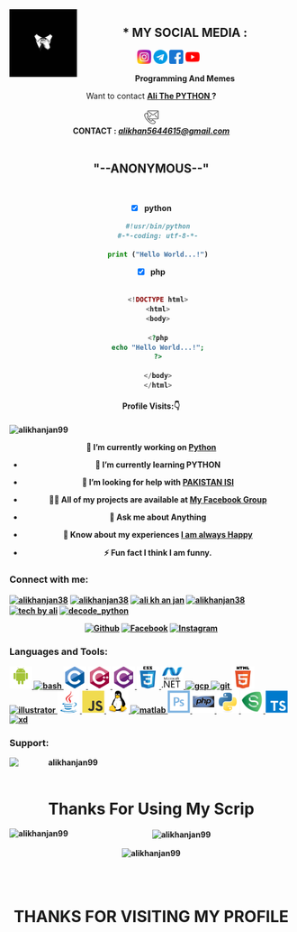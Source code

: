 <img src="https://github.com/Azim-vau/Azim-vau/blob/main/IMAGE/6d00bb2481ff3d59fac8ae6d3ad70d0c.jpg" width="120" height="120" align="left">
<center>
  
  
  
   ## * MY SOCIAL MEDIA : <br>
<a href="https://Instagram.com/Alikhanjan38" target="_blank"><img src="https://github.com/Azim-vau/Azim-vau/blob/main/IMAGE/instagram.png" alt="alt text" width="25" height="25"></a> 
<a href="https://t.me/alikhanjan99"><img src="https://github.com/Azim-vau/Azim-vau/blob/main/IMAGE/telegram.png" alt="alt text" width="25" height="25"></a>
<a href="https://www.facebook.com/alikhan.jan.38" target="_blank"><img src="https://github.com/Azim-vau/Azim-vau/blob/main/IMAGE/facebook.png" alt="alt text" width="25" height="25"></a> <a href="https://www.youtube.com/channel/UCCAxDeai7jwgh7CbuLPlAZw"><img src="https://github.com/Azim-vau/Azim-vau/blob/main/IMAGE/youtube.png" alt="alt text" width="25" height="25"></a> 
&nbsp;&nbsp;     &nbsp;&nbsp;    &nbsp;&nbsp;   &nbsp;&nbsp;   &nbsp;&nbsp;
  
____Programming And Memes____

Want to contact <a href="https://github.com/Alikhanjan99"><b>Ali The PYTHON </a> ?</br><br>
<img src="https://github.com/Azim-vau/Azim-vau/blob/main/IMAGE/contact.png" alt="alt text" width="25" height="25"> <br>
CONTACT : <i>alikhan5644615@gmail.com</i>  <br> <br> 

<div align="center">
<h2>&quot;--ANONYMOUS--&quot;</h2>
</div> <br>
  
  
  
- [x] python
  ```python
  #!usr/bin/python
  #-*-coding: utf-8-*-
  
  print ("Hello World...!")
  ```
- [x] php
  ```php

  <!DOCTYPE html>
  <html>
  <body>

  <?php
  echo "Hello World...!";
  ?>

  </body>
  </html>

  ```

#### Profile Visits:👇

<p align="left"> <img src="https://komarev.com/ghpvc/?username=alikhanjan99&label=Profile%20views&color=0e75b6&style=flat" alt="alikhanjan99" /> </p>

🔭 I’m currently working on [Python](https://www.python.org/)

- 🌱 I’m currently learning **PYTHON**

- 🤝 I’m looking for help with [PAKISTAN ISI](https://en.wikipedia.org/wiki/Inter-Services_Intelligence)

- 👨‍💻 All of my projects are available at [My Facebook Group](https://facebook.com/groups/2082595868581044)

- 💬 Ask me about **Anything**

- 📄 Know about my experiences [I am always Happy]()

- ⚡ Fun fact **I think I am funny.**

<h3 align="left">Connect with me:</h3>
<p align="left">
<a href="https://twitter.com/alikhanjan38" target="blank"><img align="center" src="https://raw.githubusercontent.com/rahuldkjain/github-profile-readme-generator/master/src/images/icons/Social/twitter.svg" alt="alikhanjan38" height="30" width="40" /></a>
<a href="https://codesandbox.com/alikhanjan38" target="blank"><img align="center" src="https://cdn.jsdelivr.net/npm/simple-icons@3.0.1/icons/codesandbox.svg" alt="alikhanjan38" height="30" width="40" /></a>
<a href="https://fb.com/ali kh an jan" target="blank"><img align="center" src="https://raw.githubusercontent.com/rahuldkjain/github-profile-readme-generator/master/src/images/icons/Social/facebook.svg" alt="ali kh an jan" height="30" width="40" /></a>
<a href="https://instagram.com/alikhanjan38" target="blank"><img align="center" src="https://raw.githubusercontent.com/rahuldkjain/github-profile-readme-generator/master/src/images/icons/Social/instagram.svg" alt="alikhanjan38" height="30" width="40" /></a>
<a href="https://www.youtube.com/channel/UCCAxDeai7jwgh7CbuLPlAZw" target="blank"><img align="center" src="https://raw.githubusercontent.com/rahuldkjain/github-profile-readme-generator/master/src/images/icons/Social/youtube.svg" alt="tech by ali" height="30" width="40" /></a>
<a href="/decode_python" target="blank"><img align="center" src="https://raw.githubusercontent.com/rahuldkjain/github-profile-readme-generator/master/src/images/icons/Social/rss.svg" alt="decode_python" height="30" width="40" /></a>
</p>

<div align="center">

[![Github](https://img.shields.io/badge/Github-Ali--KHAN-dimgray?style=flat-square&logo=github)](https://github.com/alikhanjan99) [![Facebook](https://img.shields.io/badge/Facebook-Ali--KHAn-blue?style=flat-square&logo=facebook)](https://www.facebook.com/alikhan.jan.38) [![Instagram](https://img.shields.io/badge/Instagram-Ali--KHAn-hotpink?style=flat-square&logo=instagram)](https://Instagram.com/alikhanjan38)

</div>

<h3 align="left">Languages and Tools:</h3>
<p align="left"> <a href="https://developer.android.com" target="_blank"> <img src="https://raw.githubusercontent.com/devicons/devicon/master/icons/android/android-original-wordmark.svg" alt="android" width="40" height="40"/> </a> <a href="https://www.gnu.org/software/bash/" target="_blank"> <img src="https://www.vectorlogo.zone/logos/gnu_bash/gnu_bash-icon.svg" alt="bash" width="40" height="40"/> </a> <a href="https://www.cprogramming.com/" target="_blank"> <img src="https://raw.githubusercontent.com/devicons/devicon/master/icons/c/c-original.svg" alt="c" width="40" height="40"/> </a> <a href="https://www.w3schools.com/cpp/" target="_blank"> <img src="https://raw.githubusercontent.com/devicons/devicon/master/icons/cplusplus/cplusplus-original.svg" alt="cplusplus" width="40" height="40"/> </a> <a href="https://www.w3schools.com/cs/" target="_blank"> <img src="https://raw.githubusercontent.com/devicons/devicon/master/icons/csharp/csharp-original.svg" alt="csharp" width="40" height="40"/> </a> <a href="https://www.w3schools.com/css/" target="_blank"> <img src="https://raw.githubusercontent.com/devicons/devicon/master/icons/css3/css3-original-wordmark.svg" alt="css3" width="40" height="40"/> </a> <a href="https://dotnet.microsoft.com/" target="_blank"> <img src="https://raw.githubusercontent.com/devicons/devicon/master/icons/dot-net/dot-net-original-wordmark.svg" alt="dotnet" width="40" height="40"/> </a> <a href="https://cloud.google.com" target="_blank"> <img src="https://www.vectorlogo.zone/logos/google_cloud/google_cloud-icon.svg" alt="gcp" width="40" height="40"/> </a> <a href="https://git-scm.com/" target="_blank"> <img src="https://www.vectorlogo.zone/logos/git-scm/git-scm-icon.svg" alt="git" width="40" height="40"/> </a> <a href="https://www.w3.org/html/" target="_blank"> <img src="https://raw.githubusercontent.com/devicons/devicon/master/icons/html5/html5-original-wordmark.svg" alt="html5" width="40" height="40"/> </a> <a href="https://www.adobe.com/in/products/illustrator.html" target="_blank"> <img src="https://www.vectorlogo.zone/logos/adobe_illustrator/adobe_illustrator-icon.svg" alt="illustrator" width="40" height="40"/> </a> <a href="https://www.java.com" target="_blank"> <img src="https://raw.githubusercontent.com/devicons/devicon/master/icons/java/java-original.svg" alt="java" width="40" height="40"/> </a> <a href="https://developer.mozilla.org/en-US/docs/Web/JavaScript" target="_blank"> <img src="https://raw.githubusercontent.com/devicons/devicon/master/icons/javascript/javascript-original.svg" alt="javascript" width="40" height="40"/> </a> <a href="https://www.linux.org/" target="_blank"> <img src="https://raw.githubusercontent.com/devicons/devicon/master/icons/linux/linux-original.svg" alt="linux" width="40" height="40"/> </a> <a href="https://www.mathworks.com/" target="_blank"> <img src="https://upload.wikimedia.org/wikipedia/commons/2/21/Matlab_Logo.png" alt="matlab" width="40" height="40"/> </a> <a href="https://www.photoshop.com/en" target="_blank"> <img src="https://raw.githubusercontent.com/devicons/devicon/master/icons/photoshop/photoshop-line.svg" alt="photoshop" width="40" height="40"/> </a> <a href="https://www.php.net" target="_blank"> <img src="https://raw.githubusercontent.com/devicons/devicon/master/icons/php/php-original.svg" alt="php" width="40" height="40"/> </a> <a href="https://www.python.org" target="_blank"> <img src="https://raw.githubusercontent.com/devicons/devicon/master/icons/python/python-original.svg" alt="python" width="40" height="40"/> </a> <a href="https://scully.io/" target="_blank"> <img src="https://raw.githubusercontent.com/scullyio/scully/main/assets/logos/SVG/scullyio-icon.svg" alt="scully" width="40" height="40"/> </a> <a href="https://www.typescriptlang.org/" target="_blank"> <img src="https://raw.githubusercontent.com/devicons/devicon/master/icons/typescript/typescript-original.svg" alt="typescript" width="40" height="40"/> </a> <a href="https://www.adobe.com/products/xd.html" target="_blank"> <img src="https://cdn.worldvectorlogo.com/logos/adobe-xd.svg" alt="xd" width="40" height="40"/> </a> </p>

<h3 align="left">Support:</h3>
<p><a href="https://www.buymeacoffee.com/alikhanjan99"> <img align="left" src="https://cdn.buymeacoffee.com/buttons/v2/default-yellow.png" height="50" width="210" alt="alikhanjan99" /></a></p><br><br>

<div align="center">
  <h1> Thanks For Using My Scrip </h1>
</div>


<p><img align="left" src="https://github-readme-stats.vercel.app/api/top-langs?username=alikhanjan99&show_icons=true&locale=en&layout=compact" alt="alikhanjan99" /></p>

<p>&nbsp;<img align="center" src="https://github-readme-stats.vercel.app/api?username=alikhanjan99&show_icons=true&locale=en" alt="alikhanjan99" /></p>

<p><img align="center" src="https://github-readme-streak-stats.herokuapp.com/?user=alikhanjan99&" alt="alikhanjan99" /></p>
<br><br>

<div align="center">
  <h1> THANKS FOR VISITING MY PROFILE </h1>
</div>
